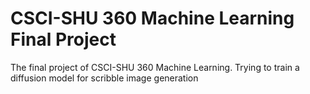 # CSCI-SHU 360 Machine Learning Final Project
 The final project of CSCI-SHU 360 Machine Learning. Trying to train a diffusion model for scribble image generation
